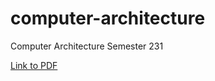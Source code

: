 # computer-architecture
Computer Architecture Semester 231

[Link to PDF](Assignment/Description.pdf)

